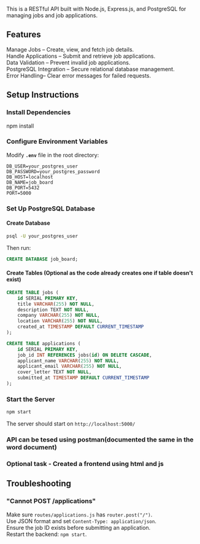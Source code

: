 This is a RESTful API built with Node.js, Express.js, and PostgreSQL for managing jobs and job applications.


## Features
Manage Jobs – Create, view, and fetch job details.  
Handle Applications – Submit and retrieve job applications.  
Data Validation – Prevent invalid job applications.  
PostgreSQL Integration – Secure relational database management.  
Error Handling– Clear error messages for failed requests.  

## Setup Instructions

### Install Dependencies

npm install

### Configure Environment Variables
Modify **`.env`** file in the root directory:

```env
DB_USER=your_postgres_user
DB_PASSWORD=your_postgres_password
DB_HOST=localhost
DB_NAME=job_board
DB_PORT=5432
PORT=5000
```

###  Set Up PostgreSQL Database
#### Create Database

```sh
psql -U your_postgres_user
```
Then run:
```sql
CREATE DATABASE job_board;
```

#### Create Tables (Optional as the code already creates one if table doesn't exist)
```sql
CREATE TABLE jobs (
    id SERIAL PRIMARY KEY,
    title VARCHAR(255) NOT NULL,
    description TEXT NOT NULL,
    company VARCHAR(255) NOT NULL,
    location VARCHAR(255) NOT NULL,
    created_at TIMESTAMP DEFAULT CURRENT_TIMESTAMP
);

CREATE TABLE applications (
    id SERIAL PRIMARY KEY,
    job_id INT REFERENCES jobs(id) ON DELETE CASCADE,
    applicant_name VARCHAR(255) NOT NULL,
    applicant_email VARCHAR(255) NOT NULL,
    cover_letter TEXT NOT NULL,
    submitted_at TIMESTAMP DEFAULT CURRENT_TIMESTAMP
);
```

### Start the Server
```sh
npm start
```
The server should start on `http://localhost:5000/`

### API can be tesed using postman(documented the same in the word document)

### Optional task - Created a frontend using html and js

## Troubleshooting

### "Cannot POST /applications"
 Make sure `routes/applications.js` has `router.post("/")`.  
 Use JSON format and set `Content-Type: application/json`.  
 Ensure the job ID exists before submitting an application.  
 Restart the backend: `npm start`.  

